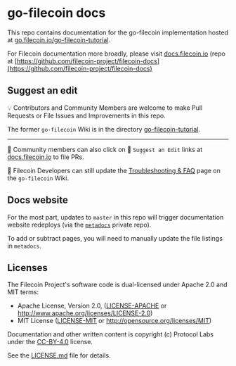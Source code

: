 # go-filecoin docs

This repo contains documentation for the go-filecoin implementation hosted at [go.filecoin.io/go-filecoin-tutorial](https://go.filecoin.io/go-filecoin-tutorial).

For Filecoin documentation more broadly, please visit [docs.filecoin.io](https://docs.filecoin.io) (repo at [https://github.com/filecoin-project/filecoin-docs](https://github.com/filecoin-project/filecoin-docs)

## Suggest an edit

:bulb: Contributors and Community Members are welcome to make Pull Requests or File Issues and Improvements in this repo.

The former `go-filecoin` Wiki is in the directory [go-filecoin-tutorial](go-filecoin-tutorial).

  ***

  :mushroom: Community members can also click on :pencil: `Suggest an Edit` links at [docs.filecoin.io](https://docs.filecoin.io) to file PRs.

  :wrench: Filecoin Developers can still update the [Troubleshooting & FAQ](https://github.com/filecoin-project/go-filecoin/wiki/Troubleshooting-&-FAQ) page on the `go-filecoin` Wiki.


## Docs website

For the most part, updates to `master` in this repo will trigger documentation website redeploys (via the [`metadocs`](https://github.com/filecoin-project/metadocs/) private repo).

To add or subtract pages, you will need to manually update the file listings in `metadocs`.


## Licenses

The Filecoin Project's software code is dual-licensed under Apache 2.0 and MIT terms:

- Apache License, Version 2.0, ([LICENSE-APACHE](LICENSE-APACHE) or http://www.apache.org/licenses/LICENSE-2.0)
- MIT License ([LICENSE-MIT](LICENSE-MIT) or http://opensource.org/licenses/MIT)

Documentation and other written content is copyright (c) Protocol Labs under the [CC-BY-4.0](https://creativecommons.org/licenses/by/4.0/) license.

See the [LICENSE.md](LICENSE.md) file for details.


